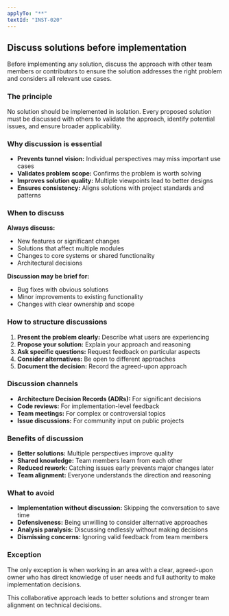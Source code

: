 ```yaml
---
applyTo: "**"
textId: "INST-020"
---
```


## Discuss solutions before implementation

Before implementing any solution, discuss the approach with other team members or contributors to ensure the solution addresses the right problem and considers all relevant use cases.

### The principle

No solution should be implemented in isolation. Every proposed solution must be discussed with others to validate the approach, identify potential issues, and ensure broader applicability.

### Why discussion is essential

- **Prevents tunnel vision:** Individual perspectives may miss important use cases
- **Validates problem scope:** Confirms the problem is worth solving
- **Improves solution quality:** Multiple viewpoints lead to better designs
- **Ensures consistency:** Aligns solutions with project standards and patterns

### When to discuss

**Always discuss:**

- New features or significant changes
- Solutions that affect multiple modules
- Changes to core systems or shared functionality
- Architectural decisions

**Discussion may be brief for:**

- Bug fixes with obvious solutions
- Minor improvements to existing functionality
- Changes with clear ownership and scope

### How to structure discussions

1. **Present the problem clearly:** Describe what users are experiencing
2. **Propose your solution:** Explain your approach and reasoning
3. **Ask specific questions:** Request feedback on particular aspects
4. **Consider alternatives:** Be open to different approaches
5. **Document the decision:** Record the agreed-upon approach

### Discussion channels

- **Architecture Decision Records (ADRs):** For significant decisions
- **Code reviews:** For implementation-level feedback
- **Team meetings:** For complex or controversial topics
- **Issue discussions:** For community input on public projects

### Benefits of discussion

- **Better solutions:** Multiple perspectives improve quality
- **Shared knowledge:** Team members learn from each other
- **Reduced rework:** Catching issues early prevents major changes later
- **Team alignment:** Everyone understands the direction and reasoning

### What to avoid

- **Implementation without discussion:** Skipping the conversation to save time
- **Defensiveness:** Being unwilling to consider alternative approaches
- **Analysis paralysis:** Discussing endlessly without making decisions
- **Dismissing concerns:** Ignoring valid feedback from team members

### Exception

The only exception is when working in an area with a clear, agreed-upon owner who has direct knowledge of user needs and full authority to make implementation decisions.

This collaborative approach leads to better solutions and stronger team alignment on technical decisions.
